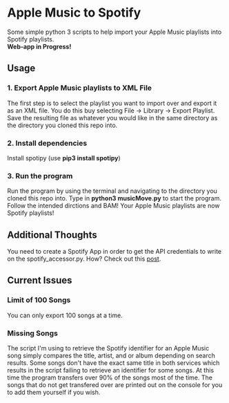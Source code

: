 # Apple Music to Spotify <br>
 Some simple python 3 scripts to help import your Apple Music playlists into Spotify playlists. <br >
 **Web-app in Progress!** <br>
 
## Usage
### 1. Export Apple Music playlists to XML File <br >
The first step is to select the playlist you want to import over and export it as an XML file. You do this buy selecting File -> Library -> Export Playlist. Save the resulting file as whatever you would like in the same directory as the directory you cloned this repo into. <br>

### 2. Install dependencies <br >
Install spotipy (use **pip3 install spotipy**) <br >

### 3. Run the program <br >
Run the program by using the terminal and navigating to the directory you cloned this repo into. Type in **python3 musicMove.py** to start the program. Follow the intended dirctions and BAM! Your Apple Music playlists are now Spotify playlists! <br >

## Additional Thoughts
You need to create a Spotify App in order to get the API credentials to write on the spotify_accessor.py. How? Check out this [post](https://developer.spotify.com/documentation/general/guides/authorization/app-settings/).



## Current Issues

### Limit of 100 Songs
You can only export 100 songs at a time. 

### Missing Songs <br >
The script I'm using to retrieve the Spotify identifier for an Apple Music song simply compares the title, artist, and or album depending on search results. Some songs don't have the exact same title in both services which results in the script failing to retrieve an identifier for some songs. At this time the program transfers over 90% of the songs most of the time. The songs that do not get transfered over are printed out on the console for you to add them yourself if you wish.





